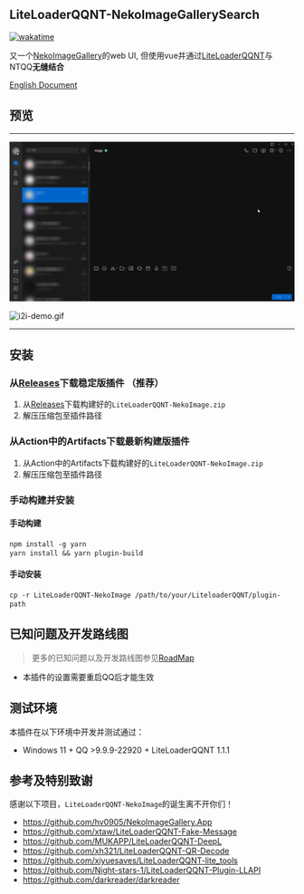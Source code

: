 ## LiteLoaderQQNT-NekoImageGallerySearch

[![wakatime](https://wakatime.com/badge/github/pk5ls20/LiteLoaderQQNT-NekoImageGallerySearch.svg)](https://wakatime.com/badge/github/pk5ls20/LiteLoaderQQNT-NekoImageGallerySearch)

又一个[NekoImageGallery](https://github.com/hv0905/NekoImageGallery)的web UI, 但使用vue并通过[LiteLoaderQQNT](https://liteloaderqqnt.github.io)与NTQQ**无缝结合**

[English Document](README.md)

## 预览

-----

![search-demo.gif](web/screenshot/search-demo.gif)

![i2i-demo.gif](web/screenshot/i2i-demo.gif)

-----

## 安装

### 从[Releases](https://github.com/pk5ls20/LiteLoaderQQNT-NekoImageGallerySearch/releases)下载稳定版插件 **（推荐）**
1. 从[Releases](https://github.com/pk5ls20/LiteLoaderQQNT-NekoImageGallerySearch/releases)下载构建好的`LiteLoaderQQNT-NekoImage.zip`
2. 解压压缩包至插件路径

### 从Action中的Artifacts下载最新构建版插件
1. 从Action中的Artifacts下载构建好的`LiteLoaderQQNT-NekoImage.zip`
2. 解压压缩包至插件路径

### 手动构建并安装

#### 手动构建
```shell
npm install -g yarn
yarn install && yarn plugin-build
```
#### 手动安装
```shell
cp -r LiteLoaderQQNT-NekoImage /path/to/your/LiteloaderQQNT/plugin-path
```

## 已知问题及开发路线图

> 更多的已知问题以及开发路线图参见[RoadMap](https://github.com/users/pk5ls20/projects/5)

- 本插件的设置需要重启QQ后才能生效

## 测试环境
本插件在以下环境中开发并测试通过：
- Windows 11 + QQ >9.9.9-22920 + LiteLoaderQQNT 1.1.1

## 参考及特别致谢

感谢以下项目，`LiteLoaderQQNT-NekoImage`的诞生离不开你们！

- https://github.com/hv0905/NekoImageGallery.App
- https://github.com/xtaw/LiteLoaderQQNT-Fake-Message
- https://github.com/MUKAPP/LiteLoaderQQNT-DeepL
- https://github.com/xh321/LiteLoaderQQNT-QR-Decode
- https://github.com/xiyuesaves/LiteLoaderQQNT-lite_tools
- https://github.com/Night-stars-1/LiteLoaderQQNT-Plugin-LLAPI
- https://github.com/darkreader/darkreader